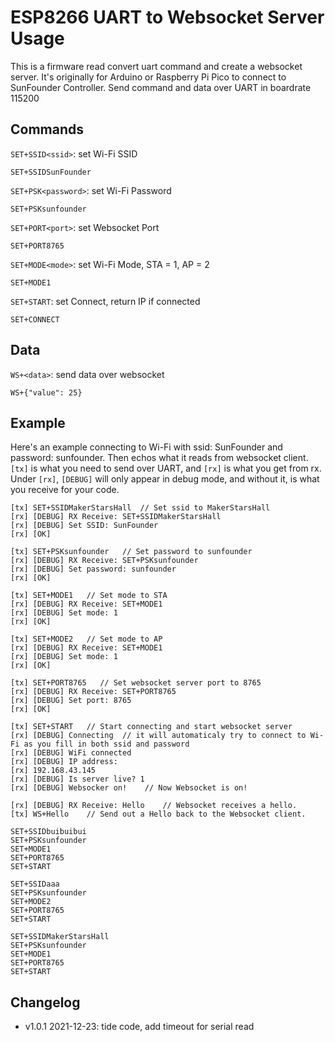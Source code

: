 # ESP8266 UART to Websocket Server Usage

This is a firmware read convert uart command and create a websocket server. It's originally for Arduino or Raspberry Pi Pico to connect to SunFounder Controller. Send command and data over UART in boardrate 115200

## Commands

`SET+SSID<ssid>`: set Wi-Fi SSID

```
SET+SSIDSunFounder
```

`SET+PSK<password>`: set Wi-Fi Password

```
SET+PSKsunfounder
```

`SET+PORT<port>`: set Websocket Port

```
SET+PORT8765
```

`SET+MODE<mode>`: set Wi-Fi Mode, STA = 1, AP = 2

```
SET+MODE1
```

`SET+START`: set Connect, return IP if connected

```
SET+CONNECT
```

## Data

`WS+<data>`: send data over websocket

```
WS+{"value": 25}
```

## Example

Here's an example connecting to Wi-Fi with ssid: SunFounder and password: sunfounder. Then echos what it reads from websocket client. `[tx]` is what you need to send over UART, and `[rx]` is what you get from rx. Under `[rx]`, `[DEBUG]` will only appear in debug mode, and without it, is what you receive for your code.

```
[tx] SET+SSIDMakerStarsHall  // Set ssid to MakerStarsHall
[rx] [DEBUG] RX Receive: SET+SSIDMakerStarsHall
[rx] [DEBUG] Set SSID: SunFounder
[rx] [OK]

[tx] SET+PSKsunfounder   // Set password to sunfounder
[rx] [DEBUG] RX Receive: SET+PSKsunfounder
[rx] [DEBUG] Set password: sunfounder
[rx] [OK]

[tx] SET+MODE1   // Set mode to STA
[rx] [DEBUG] RX Receive: SET+MODE1
[rx] [DEBUG] Set mode: 1
[rx] [OK]

[tx] SET+MODE2   // Set mode to AP
[rx] [DEBUG] RX Receive: SET+MODE1
[rx] [DEBUG] Set mode: 1
[rx] [OK]

[tx] SET+PORT8765   // Set websocket server port to 8765
[rx] [DEBUG] RX Receive: SET+PORT8765
[rx] [DEBUG] Set port: 8765
[rx] [OK]

[tx] SET+START   // Start connecting and start websocket server
[rx] [DEBUG] Connecting  // it will automaticaly try to connect to Wi-Fi as you fill in both ssid and password
[rx] [DEBUG] WiFi connected
[rx] [DEBUG] IP address:
[rx] 192.168.43.145
[rx] [DEBUG] Is server live? 1
[rx] [DEBUG] Websocker on!    // Now Websocket is on!

[rx] [DEBUG] RX Receive: Hello    // Websocket receives a hello.
[tx] WS+Hello    // Send out a Hello back to the Websocket client.
```

```
SET+SSIDbuibuibui
SET+PSKsunfounder
SET+MODE1
SET+PORT8765
SET+START

SET+SSIDaaa
SET+PSKsunfounder
SET+MODE2
SET+PORT8765
SET+START

SET+SSIDMakerStarsHall
SET+PSKsunfounder
SET+MODE1
SET+PORT8765
SET+START
```

## Changelog

- v1.0.1 2021-12-23: tide code, add timeout for serial read
